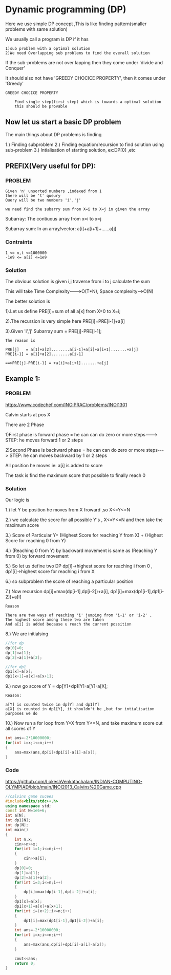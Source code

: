 #  Dynamic programming (DP)

Here we use simple DP concept ,This is like finding pattern(smaller problems with same solution)

We usually call a program is DP if it has 
```
1)sub problem with a optimal solution
2)We need Overlapping sub problems to find the overall solution
```

If the sub-problems are not over lapping then they come under 'divide and Conquer'

It should also not have 'GREEDY CHOCICE PROPERTY', then it comes under 'Greedy'

```
GREEDY CHOCICE PROPERTY

    Find single step(first step) which is towards a optimal solution
    this should be provable
```

## Now let us start a basic DP problem

The main things about DP problems is finding 

1.) Finding subproblem
2.) Finding equation/recursion to find solution using sub-problem
3.) Intialisation of starting solution, ex:DP[0] ,etc

## PREFIX(Very useful for DP):

### PROBLEM
```
Given 'n' unsorted numbers ,indexed from 1
there will be 't' queury
Query will be two numbers 'i','j'

we need find the subarry sum from X=i to X=j in given the array
```

Subarray:  The contiuous array from x=i to x=j

Subarray sum: In an array/vector: a[i]+a[i+1]+......a[j]

### Contraints
```
1 <= n,t <=1000000
-1e9 <= a[i] <=1e9
```
### Solution

The obvious solution is given i,j traverse from i to j calculate the sum

This will take Time Complexity--->O(T*N), Space complexity-->O(N) 

The better solution is 

1).Let us define PRE[i]=sum of all a[x] from  X=0 to X=i;

2).The recursion is very simple here PRE[i]=PRE[i-1]+a[i]

3).Given 'i','j' Subarray sum = PRE[j]-PRE[i-1];
```
The reason is

PRE[j]   = a[1]+a[2]........a[i-1]+a[i]+a[i+1].......+a[j]
PRE[i-1] = a[1]+a[2]........a[i-1]

==>PRE[j]-PRE[i-1] = +a[i]+a[i+1].......+a[j]
```


## Example 1:

### PROBLEM

https://www.codechef.com/INOIPRAC/problems/INOI1301

Calvin starts at pos X

There are 2 Phase

1)First phase  is forward phase  = he can can do zero or more steps---> STEP: he moves forward 1 or 2 steps

2)Second Phase is backward phase = he can can do zero or more steps---> STEP: he can moves backward by 1 or 2 steps

All position he moves ie: a[i] is added to score

The task is find the maximum score that possible to finally reach 0

### Solution

Our logic is 

1.) let Y be position he moves from X froward ,so X<=Y<=N

2.) we calculate the score for all possible Y's , X<=Y<=N and then take the maximum score

3.) Score of Particular Y= (Highest Score for reaching Y from X) + (Highest Score for reaching 0 from Y)

4.) (Reaching 0 from Y) by backward movement is same as (Reaching Y from 0) by forward movement

5.) So let us define two DP dp[i]->highest score for reaching i from 0 , dp1[i]->highest score for reaching i from X

6.) so subproblem the score of reaching a particular position

7.) Now recursion dp[i]=max(dp[i-1],dp[i-2])+a[i], dp1[i]=max(dp1[i-1],dp1[i-2])+a[i]
```
Reason

There are two ways of reaching 'i' jumping from 'i-1' or 'i-2' ,
The highest score among these two are taken 
And a[i] is added because u reach the current possition
```

8.) We are initialsing

```c++
//for dp
dp[0]=0;
dp[1]=a[1];
dp[2]=a[1]+a[2];

//for dp1
dp1[x]=a[x];
dp1[x+1]=a[x]+a[x+1];
```
9.) now go score of Y = dp[Y]+dp1[Y]-a[Y]-a[X];
```
Reason:

a[Y] is counted twice in dp[Y] and dp1[Y]
a[X] is counted in dp1[Y], it shouldn't be ,but for intialisation purposes we do
```

10.) Now run a for loop from Y=X from Y<=N, and take maximum score out all scores of Y

```c++
int ans=-2*10000000;
for(int i=x;i<=n;i++)
{
    ans=max(ans,dp[i]+dp1[i]-a[i]-a[x]);
}
```
### Code

https://github.com/LokeshVenkatachalam/INDIAN-COMPUTING-OLYMPIAD/blob/main/INOI2013_Calvins%20Game.cpp

```c++
//calvins game sucees
#include<bits/stdc++.h>
using namespace std;
const int N=1e6+6;
int a[N];
int dp1[N];
int dp[N];
int main()
{
    int n,x;
    cin>>n>>x;
    for(int i=1;i<=n;i++)
    {
        cin>>a[i];
    }
    dp[0]=0;
    dp[1]=a[1];
    dp[2]=a[1]+a[2];
    for(int i=3;i<=n;i++)
    {
        dp[i]=max(dp[i-1],dp[i-2])+a[i];
    }
    dp1[x]=a[x];
    dp1[x+1]=a[x]+a[x+1];
    for(int i=(x+2);i<=n;i++)
    {
        dp1[i]=max(dp1[i-1],dp1[i-2])+a[i];
    }
    int ans=-2*10000000;
    for(int i=x;i<=n;i++)
    {
        ans=max(ans,dp[i]+dp1[i]-a[i]-a[x]);
    }

    cout<<ans;
    return 0;
}
```




